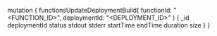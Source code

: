 mutation {
    functionsUpdateDeploymentBuild(
        functionId: "<FUNCTION_ID>",
        deploymentId: "<DEPLOYMENT_ID>"
    ) {
        _id
        deploymentId
        status
        stdout
        stderr
        startTime
        endTime
        duration
        size
    }
}
